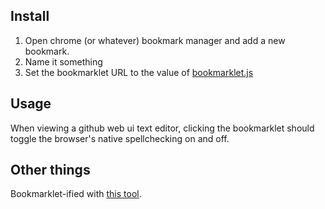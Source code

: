## Install
1. Open chrome (or whatever) bookmark manager and add a new bookmark.
2. Name it something
3. Set the bookmarklet URL to the value of [bookmarklet.js](bookmarklet.js)

## Usage
When viewing a github web ui text editor, clicking the bookmarklet should toggle the browser's native spellchecking on and off.

## Other things
Bookmarklet-ified with [this tool](https://mrcoles.com/bookmarklet/).
